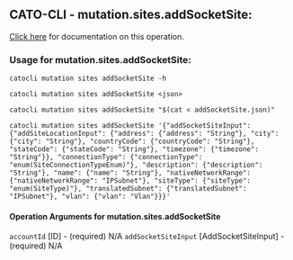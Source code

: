 
## CATO-CLI - mutation.sites.addSocketSite:
[Click here](https://api.catonetworks.com/documentation/#mutation-addSocketSite) for documentation on this operation.

### Usage for mutation.sites.addSocketSite:

`catocli mutation sites addSocketSite -h`

`catocli mutation sites addSocketSite <json>`

`catocli mutation sites addSocketSite "$(cat < addSocketSite.json)"`

`catocli mutation sites addSocketSite '{"addSocketSiteInput": {"addSiteLocationInput": {"address": {"address": "String"}, "city": {"city": "String"}, "countryCode": {"countryCode": "String"}, "stateCode": {"stateCode": "String"}, "timezone": {"timezone": "String"}}, "connectionType": {"connectionType": "enum(SiteConnectionTypeEnum)"}, "description": {"description": "String"}, "name": {"name": "String"}, "nativeNetworkRange": {"nativeNetworkRange": "IPSubnet"}, "siteType": {"siteType": "enum(SiteType)"}, "translatedSubnet": {"translatedSubnet": "IPSubnet"}, "vlan": {"vlan": "Vlan"}}}'`

#### Operation Arguments for mutation.sites.addSocketSite ####
`accountId` [ID] - (required) N/A 
`addSocketSiteInput` [AddSocketSiteInput] - (required) N/A 
